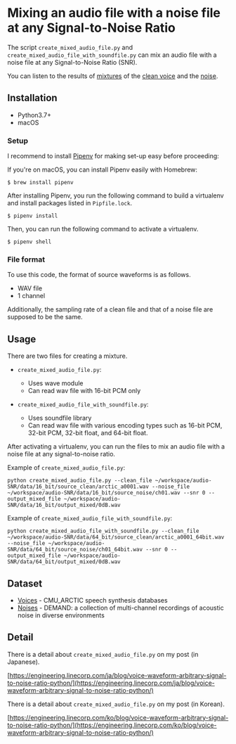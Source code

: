# Mixing an audio file with a noise file at any Signal-to-Noise Ratio
The script `create_mixed_audio_file.py` and `create_mixed_audio_file_with_soundfile.py` can mix an audio file with a noise file at any Signal-to-Noise Ratio (SNR). 

You can listen to the results of [mixtures](/data/16_bit/output_mixed) of the [clean voice](data/16_bit/source_clean) and the [noise](data/16_bit/source_noise).

## Installation
- Python3.7+
- macOS

### Setup
I recommend to install [Pipenv](https://github.com/pypa/pipenv) for making set-up easy before proceeding:

If you're on macOS, you can install Pipenv easily with Homebrew:

```
$ brew install pipenv
```

After installing Pipenv, you run the following command to build a virtualenv and install packages listed in `Pipfile.lock`.

```
$ pipenv install
```

Then, you can run the following command to activate a virtualenv.

```
$ pipenv shell
```

### File format
To use this code, the format of source waveforms is as follows.

- WAV file
- 1 channel

Additionally, the sampling rate of a clean file and that of a noise file are supposed to be the same.

## Usage
There are two files for creating a mixture.

- `create_mixed_audio_file.py`:
  - Uses wave module
  - Can read wav file with 16-bit PCM only

- `create_mixed_audio_file_with_soundfile.py`:
  - Uses soundfile library
  - Can read wav file with various encoding types such as 16-bit PCM, 32-bit PCM, 32-bit float, and 64-bit float. 

After activating a virtualenv, you can run the files to mix an audio file with a noise file at any signal-to-noise ratio.

Example of `create_mixed_audio_file.py`: 

```
python create_mixed_audio_file.py --clean_file ~/workspace/audio-SNR/data/16_bit/source_clean/arctic_a0001.wav --noise_file ~/workspace/audio-SNR/data/16_bit/source_noise/ch01.wav --snr 0 --output_mixed_file ~/workspace/audio-SNR/data/16_bit/output_mixed/0dB.wav
```

Example of `create_mixed_audio_file_with_soundfile.py`:

```
python create_mixed_audio_file_with_soundfile.py --clean_file ~/workspace/audio-SNR/data/64_bit/source_clean/arctic_a0001_64bit.wav --noise_file ~/workspace/audio-SNR/data/64_bit/source_noise/ch01_64bit.wav --snr 0 --output_mixed_file ~/workspace/audio-SNR/data/64_bit/output_mixed/0dB.wav
```

## Dataset

- [Voices](http://festvox.org/cmu_arctic/) - CMU_ARCTIC speech synthesis databases
- [Noises](https://zenodo.org/record/1227121#.W2wUVNj7TUI) - DEMAND: a collection of multi-channel recordings of acoustic noise in diverse environments

## Detail
There is a detail about `create_mixed_audio_file.py` on my post (in Japanese).

[https://engineering.linecorp.com/ja/blog/voice-waveform-arbitrary-signal-to-noise-ratio-python/](https://engineering.linecorp.com/ja/blog/voice-waveform-arbitrary-signal-to-noise-ratio-python/)

There is a detail about `create_mixed_audio_file.py` on my post (in Korean).

[https://engineering.linecorp.com/ko/blog/voice-waveform-arbitrary-signal-to-noise-ratio-python/](https://engineering.linecorp.com/ko/blog/voice-waveform-arbitrary-signal-to-noise-ratio-python/)